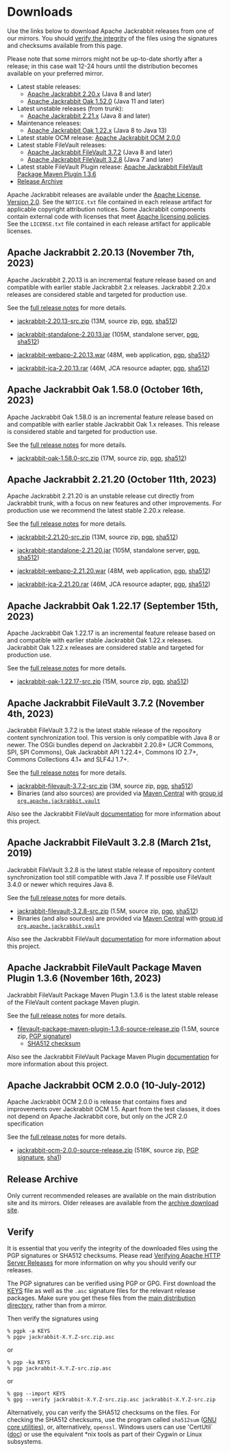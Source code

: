 <!--
   Licensed to the Apache Software Foundation (ASF) under one or more
   contributor license agreements.  See the NOTICE file distributed with
   this work for additional information regarding copyright ownership.
   The ASF licenses this file to You under the Apache License, Version 2.0
   (the "License"); you may not use this file except in compliance with
   the License.  You may obtain a copy of the License at

       https://www.apache.org/licenses/LICENSE-2.0

   Unless required by applicable law or agreed to in writing, software
   distributed under the License is distributed on an "AS IS" BASIS,
   WITHOUT WARRANTIES OR CONDITIONS OF ANY KIND, either express or implied.
   See the License for the specific language governing permissions and
   limitations under the License.
-->

Downloads
=========

Use the links below to download Apache Jackrabbit releases from one of our
mirrors. You should [verify the integrity](#verify) of the files using
the signatures and checksums available from this page.

Please note that some mirrors might not be up-to-date shortly after a
release; in this case wait 12-24 hours until the distribution becomes available
on your preferred mirror.

* Latest stable releases:
    * [Apache Jackrabbit 2.20.x](#v2.20) (Java 8 and later)
    * [Apache Jackrabbit Oak 1.52.0](#latest) (Java 11 and later)
* Latest unstable releases (from trunk):
    * [Apache Jackrabbit 2.21.x](#v2.21) (Java 8 and later)
* Maintenance releases:
    * [Apache Jackrabbit Oak 1.22.x](#oak1.22) (Java 8 to Java 13)
* Latest stable OCM release: [Apache Jackrabbit OCM 2.0.0](#ocm)
* Latest stable FileVault releases:
    * [Apache Jackrabbit FileVault 3.7.2](#vlt) (Java 8 and later)
    * [Apache Jackrabbit FileVault 3.2.8](#vltjava7) (Java 7 and later)
* Latest stable FileVault Plugin release: [Apache Jackrabbit FileVault Package Maven Plugin 1.3.6](#vltplg)
* [Release Archive](#archive)

Apache Jackrabbit releases are available under the [Apache License, Version 2.0](https://www.apache.org/licenses/LICENSE-2.0).
See the `NOTICE.txt` file contained in each release artifact for applicable copyright attribution notices.
Some Jackrabbit components contain external code with licenses that meet [Apache licensing policies](https://www.apache.org/legal/resolved.html).
See the `LICENSE.txt` file contained in each release artifact for applicable licenses.




<a class='anchor' name='v2.20'></a>
Apache Jackrabbit 2.20.13 (November 7th, 2023)
----------------------------------------------
Apache Jackrabbit 2.20.13 is an incremental feature release based on
and compatible with earlier stable Jackrabbit 2.x releases. Jackrabbit
2.20.x releases are considered stable and targeted for production use.

See the [full release notes](https://downloads.apache.org/jackrabbit/2.20.13/RELEASE-NOTES.txt) for more details.

* [jackrabbit-2.20.13-src.zip](https://www.apache.org/dyn/closer.lua/jackrabbit/2.20.13/jackrabbit-2.20.13-src.zip)
    (13M, source zip, [pgp](https://downloads.apache.org/jackrabbit/2.20.13/jackrabbit-2.20.13-src.zip.asc), [sha512](https://downloads.apache.org/jackrabbit/2.20.13/jackrabbit-2.20.13-src.zip.sha512))

* [jackrabbit-standalone-2.20.13.jar](https://www.apache.org/dyn/closer.lua/jackrabbit/2.20.13/jackrabbit-standalone-2.20.13.jar)
    (105M, standalone server, [pgp](https://downloads.apache.org/jackrabbit/2.20.13/jackrabbit-standalone-2.20.13.jar.asc), [sha512](https://downloads.apache.org/jackrabbit/2.20.13/jackrabbit-standalone-2.20.13.jar.sha512))

* [jackrabbit-webapp-2.20.13.war](https://www.apache.org/dyn/closer.lua/jackrabbit/2.20.13/jackrabbit-webapp-2.20.13.war)
    (48M, web application, [pgp](https://downloads.apache.org/jackrabbit/2.20.13/jackrabbit-webapp-2.20.13.war.asc), [sha512](https://downloads.apache.org/jackrabbit/2.20.13/jackrabbit-webapp-2.20.13.war.sha512))

* [jackrabbit-jca-2.20.13.rar](https://www.apache.org/dyn/closer.lua/jackrabbit/2.20.13/jackrabbit-jca-2.20.13.rar)
    (46M, JCA resource adapter, [pgp](https://downloads.apache.org/jackrabbit/2.20.13/jackrabbit-jca-2.20.13.rar.asc), [sha512](https://downloads.apache.org/jackrabbit/2.20.13/jackrabbit-jca-2.20.13.rar.sha512))




<a class='anchor' name='latest'></a>
Apache Jackrabbit Oak 1.58.0 (October 16th, 2023)
-------------------------------------------------
Apache Jackrabbit Oak 1.58.0 is an incremental feature release based
on and compatible with earlier stable Jackrabbit Oak 1.x
releases. This release is considered stable and targeted for
production use.

See the [full release notes](https://downloads.apache.org/jackrabbit/oak/1.58.0/RELEASE-NOTES.txt) for more details.

* [jackrabbit-oak-1.58.0-src.zip](https://www.apache.org/dyn/closer.lua/jackrabbit/oak/1.58.0/jackrabbit-oak-1.58.0-src.zip)
    (17M, source zip, [pgp](https://downloads.apache.org/jackrabbit/oak/1.58.0/jackrabbit-oak-1.58.0-src.zip.asc), [sha512](https://downloads.apache.org/jackrabbit/oak/1.58.0/jackrabbit-oak-1.58.0-src.zip.sha512))




<a class='anchor' name='v2.21'></a>
Apache Jackrabbit 2.21.20 (October 11th, 2023)
----------------------------------------------
Apache Jackrabbit 2.21.20 is an unstable release cut directly from
Jackrabbit trunk, with a focus on new features and other
improvements. For production use we recommend the latest stable 2.20.x
release.

See the [full release notes](https://downloads.apache.org/jackrabbit/2.21.20/RELEASE-NOTES.txt) for more details.

* [jackrabbit-2.21.20-src.zip](https://www.apache.org/dyn/closer.lua/jackrabbit/2.21.20/jackrabbit-2.21.20-src.zip)
    (13M, source zip, [pgp](https://downloads.apache.org/jackrabbit/2.21.20/jackrabbit-2.21.20-src.zip.asc), [sha512](https://downloads.apache.org/jackrabbit/2.21.20/jackrabbit-2.21.20-src.zip.sha512))

* [jackrabbit-standalone-2.21.20.jar](https://www.apache.org/dyn/closer.lua/jackrabbit/2.21.20/jackrabbit-standalone-2.21.20.jar)
    (105M, standalone server, [pgp](https://downloads.apache.org/jackrabbit/2.21.20/jackrabbit-standalone-2.21.20.jar.asc), [sha512](https://downloads.apache.org/jackrabbit/2.21.20/jackrabbit-standalone-2.21.20.jar.sha512))

* [jackrabbit-webapp-2.21.20.war](https://www.apache.org/dyn/closer.lua/jackrabbit/2.21.20/jackrabbit-webapp-2.21.20.war)
    (48M, web application, [pgp](https://downloads.apache.org/jackrabbit/2.21.20/jackrabbit-webapp-2.21.20.war.asc), [sha512](https://downloads.apache.org/jackrabbit/2.21.20/jackrabbit-webapp-2.21.20.war.sha512))

* [jackrabbit-jca-2.21.20.rar](https://www.apache.org/dyn/closer.lua/jackrabbit/2.21.20/jackrabbit-jca-2.21.20.rar)
    (46M, JCA resource adapter, [pgp](https://downloads.apache.org/jackrabbit/2.21.20/jackrabbit-jca-2.21.20.rar.asc), [sha512](https://downloads.apache.org/jackrabbit/2.21.20/jackrabbit-jca-2.21.20.rar.sha512))
  



<a class='anchor' name='oak1.22'></a>
Apache Jackrabbit Oak 1.22.17 (September 15th, 2023)
----------------------------------------------------
Apache Jackrabbit Oak 1.22.17 is an incremental feature release based on
and compatible with earlier stable Jackrabbit Oak 1.22.x
releases. Jackrabbit Oak 1.22.x releases are considered stable and
targeted for production use.

See the [full release notes](https://downloads.apache.org/jackrabbit/oak/1.22.17/RELEASE-NOTES.txt) for more details.

* [jackrabbit-oak-1.22.17-src.zip](https://www.apache.org/dyn/closer.lua/jackrabbit/oak/1.22.17/jackrabbit-oak-1.22.17-src.zip)
    (15M, source zip, [pgp](https://downloads.apache.org/jackrabbit/oak/1.22.17/jackrabbit-oak-1.22.17-src.zip.asc), [sha512](https://downloads.apache.org/jackrabbit/oak/1.22.17/jackrabbit-oak-1.22.17-src.zip.sha512))




<a class='anchor' name='vlt'></a>
Apache Jackrabbit FileVault 3.7.2 (November 4th, 2023)
------------------------------------------------------
Jackrabbit FileVault 3.7.2 is the latest stable release of the repository content synchronization tool. This version is only compatible with Java 8 or newer. The OSGi bundles depend on Jackrabbit 2.20.8+ (JCR Commons, SPI, SPI Commons), Oak Jackrabbit API 1.22.4+, Commons IO 2.7+, Commons Collections 4.1+ and SLF4J 1.7+.

See the [full release notes](https://downloads.apache.org/jackrabbit/filevault/3.7.2/RELEASE-NOTES.txt) for more details.

* [jackrabbit-filevault-3.7.2-src.zip](https://www.apache.org/dyn/closer.lua/jackrabbit/filevault/3.7.2/jackrabbit-filevault-3.7.2-src.zip)
    (3M, source zip, [pgp](https://downloads.apache.org/jackrabbit/filevault/3.7.2/jackrabbit-filevault-3.7.2-src.zip.asc), [sha512](https://downloads.apache.org/jackrabbit/filevault/3.7.2/jackrabbit-filevault-3.7.2-src.zip.sha512))
* Binaries (and also sources) are provided via [Maven Central](https://central.sonatype.org/) with [group id `org.apache.jackrabbit.vault`](https://repo1.maven.org/maven2/org/apache/jackrabbit/vault/)

Also see the Jackrabbit FileVault [documentation](/filevault/index.html) for more information about this project.




<a class='anchor' name='vltjava7'></a>
Apache Jackrabbit FileVault 3.2.8 (March 21st, 2019)
--------------------------------------------------
Jackrabbit FileVault 3.2.8 is the latest stable release of repository content synchronization tool still compatible with Java 7. If possible use FileVault 3.4.0 or newer which requires Java 8.

See the [full release notes](https://downloads.apache.org/jackrabbit/filevault/3.2.8/RELEASE-NOTES.txt) for more details.

* [jackrabbit-filevault-3.2.8-src.zip](https://www.apache.org/dyn/closer.lua/jackrabbit/filevault/3.2.8/jackrabbit-filevault-3.2.8-src.zip)
    (1.5M, source zip, [pgp](https://downloads.apache.org/jackrabbit/filevault/3.2.8/jackrabbit-filevault-3.2.8-src.zip.asc), [sha512](https://downloads.apache.org/jackrabbit/filevault/3.2.8/jackrabbit-filevault-3.2.8-src.zip.sha512))
* Binaries (and also sources) are provided via [Maven Central](https://central.sonatype.org/) with [group id `org.apache.jackrabbit.vault`](https://repo1.maven.org/maven2/org/apache/jackrabbit/vault/)

Also see the Jackrabbit FileVault [documentation](/filevault/index.html) for more information about this project.




<a class='anchor' name='vltplg'></a>
Apache Jackrabbit FileVault Package Maven Plugin 1.3.6 (November 16th, 2023)
------------------------------------------------------------------------
Jackrabbit FileVault Package Maven Plugin 1.3.6 is the latest stable release of the FileVault content package Maven plugin.

See the [full release notes](https://downloads.apache.org/jackrabbit/filevault-package-maven-plugin/1.3.6/RELEASE-NOTES.md) for more details.

* [filevault-package-maven-plugin-1.3.6-source-release.zip](https://www.apache.org/dyn/closer.lua/jackrabbit/filevault-package-maven-plugin/1.3.6/filevault-package-maven-plugin-1.3.6-source-release.zip)
    (1.5M, source zip, [PGP signature](https://downloads.apache.org/jackrabbit/filevault-package-maven-plugin/1.3.6/filevault-package-maven-plugin-1.3.6-source-release.zip.asc))
    * [SHA512 checksum](https://downloads.apache.org/jackrabbit/filevault-package-maven-plugin/1.3.6/filevault-package-maven-plugin-1.3.6-source-release.zip.sha512)

Also see the Jackrabbit FileVault Package Maven Plugin [documentation](/filevault-package-maven-plugin/index.html) for more information about this project.




<a class='anchor' name='ocm'></a>
Apache Jackrabbit OCM 2.0.0 (10-July-2012)
------------------------------------------
Apache Jackrabbit OCM 2.0.0  is release that contains fixes and improvements over Jackrabbit OCM 1.5.
Apart from the test classes, it does not depend on Apache Jackrabbit core, but only on the JCR 2.0 specification

See the [full release notes](https://downloads.apache.org/jackrabbit/ocm/2.0.0/RELEASE-NOTES.txt) for more details.

* [jackrabbit-ocm-2.0.0-source-release.zip](https://www.apache.org/dyn/closer.lua/jackrabbit/ocm/2.0.0/jackrabbit-ocm-2.0.0-source-release.zip)
    (518K, source zip, [PGP signature](https://downloads.apache.org/jackrabbit/ocm/2.0.0/jackrabbit-ocm-2.0.0-source-release.zip.asc), [sha1](https://downloads.apache.org/jackrabbit/ocm/2.0.0/jackrabbit-ocm-2.0.0-source-release.zip.sha1))


<a class='anchor' name='archive'></a>
Release Archive
---------------
Only current recommended releases are available on the main distribution
site and its mirrors. Older releases are available from the [archive download site](http://archive.apache.org/dist/jackrabbit/).


<a class='anchor' name='verify'></a>
Verify
------

It is essential that you verify the integrity of the downloaded files using the PGP signatures or SHA512 checksums.
Please read [Verifying Apache HTTP Server Releases](http://httpd.apache.org/dev/verification.html) for more information
on why you should verify our releases.

The PGP signatures can be verified using PGP or GPG. First download the [KEYS](https://downloads.apache.org/jackrabbit/KEYS)
file as well as the `.asc` signature files for the relevant release packages. Make sure you get these files from
the [main distribution directory](https://downloads.apache.org/jackrabbit/), rather than from a mirror.

Then verify the signatures using

    % pgpk -a KEYS
    % pgpv jackrabbit-X.Y.Z-src.zip.asc

or

    % pgp -ka KEYS
    % pgp jackrabbit-X.Y.Z-src.zip.asc

or

    % gpg --import KEYS
    % gpg --verify jackrabbit-X.Y.Z-src.zip.asc jackrabbit-X.Y.Z-src.zip


Alternatively, you can verify the SHA512 checksums on the files. For checking the SHA512 checksums, use the program
called `sha512sum` ([GNU core utilities](http://www.gnu.org/software/coreutils/)), or, alternatively, `openssl`.
Windows users can use 'CertUtil` ([doc](https://docs.microsoft.com/en-us/windows-server/administration/windows-commands/certutil))
or use the equivalent *nix tools as part of their Cygwin or Linux subsystems.

